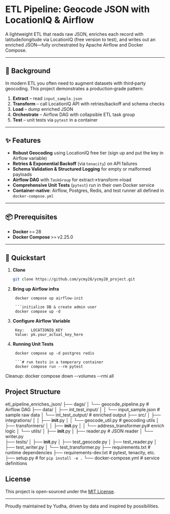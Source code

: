 # ETL Pipeline: Geocode JSON with LocationIQ & Airflow

A lightweight ETL that reads raw JSON, enriches each record with latitude/longitude via LocationIQ (free version to test), and writes out an enriched JSON—fully orchestrated by Apache Airflow and Docker Compose.

---

## 🚀 Background

In modern ETL you often need to augment datasets with third‑party geocoding. This project demonstrates a production‑grade pattern:

1. **Extract** – read `input_sample.json`  
2. **Transform** – call LocationIQ API with retries/backoff and schema checks 
3. **Load** – dump enriched JSON  
4. **Orchestrate** – Airflow DAG with collapsible ETL task group  
5. **Test** – unit tests via `pytest` in a container

---

## ✨ Features

- **Robust Geocoding** using LocationIQ free tier (sign up and put the key in Airflow variable)
- **Retries & Exponential Backoff** (via `tenacity`) on API failures  
- **Schema Validation & Structured Logging** for empty or malformed payloads  
- **Airflow DAG** with  `TaskGroup` for extract→transform→load  
- **Comprehensive Unit Tests** (`pytest`) run in their own Docker service  
- **Container‑native**: Airflow, Postgres, Redis, and test runner all defined in `docker-compose.yml`  

---

## 📦 Prerequisites

- **Docker** >= 28 
- **Docker Compose** >= v2.25.0 

---

## 🔧 Quickstart

1. **Clone**  
   ```bash
   git clone https://github.com/ycmy28/ycmy28_project.git

2. **Bring up Airflow infra**  
   ```initialize DB & create admin user
    docker compose up airflow-init

    ```initialize DB & create admin user
    docker compose up -d

3. **Configure Airflow Variable**  
   ```In the Airflow UI (http://localhost:8080 → Admin → Variables), add:
    Key:   LOCATIONIQ_KEY
    Value: pk.your_actual_key_here

4. **Running Unit Tests**  
   ```# optional: start Postgres & Redis, if not already running
    docker compose up -d postgres redis

    ```# run tests in a temporary container
    docker compose run --rm pytest

Cleanup:
docker compose down --volumes --rmi all

## Project Structure
etl_pipeline_enriches_json/
├── dags/
│   └── geocode_pipeline.py       # Airflow DAG
├── data/
│   ├── int_test_input/
│   │   └── input_sample.json     # sample raw data
│   └── int_test_output/          # enriched output
├── src/
│   ├── integrations/
│   │   ├── __init__.py
│   │   └── geocode_util.py       # geocoding utils
│   ├── transformers/
│   │   ├── __init__.py
│   │   └── address_transformer.py# enrich logic
│   └── utils/
│       ├── __init__.py
│       ├── reader.py             # JSON reader
│       └── writer.py             
├── tests/
│   ├── __init__.py
│   ├── test_geocode.py
│   ├── test_reader.py
│   ├── test_writer.py
│   └── test_transformer.py
├── requirements.txt              # runtime dependencies
├── requirements-dev.txt          # pytest, tenacity, etc.
├── setup.py                      # for `pip install -e .`
└── docker-compose.yml            # service definitions


## License

This project is open-sourced under the [MIT License](LICENSE).

---

Proudly maintained by Yudha, driven by data and inspired by possibilities.
